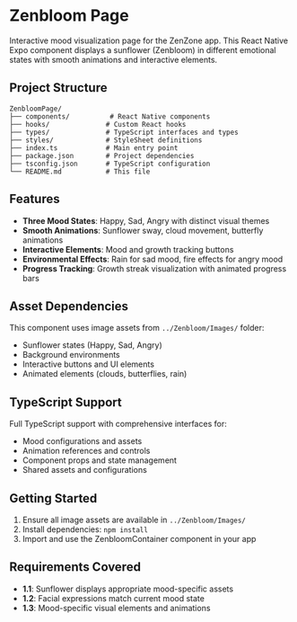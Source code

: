 # Zenbloom Page

Interactive mood visualization page for the ZenZone app. This React Native Expo component displays a sunflower (Zenbloom) in different emotional states with smooth animations and interactive elements.

## Project Structure

```
ZenbloomPage/
├── components/          # React Native components
├── hooks/              # Custom React hooks
├── types/              # TypeScript interfaces and types
├── styles/             # StyleSheet definitions
├── index.ts            # Main entry point
├── package.json        # Project dependencies
├── tsconfig.json       # TypeScript configuration
└── README.md           # This file
```

## Features

- **Three Mood States**: Happy, Sad, Angry with distinct visual themes
- **Smooth Animations**: Sunflower sway, cloud movement, butterfly animations
- **Interactive Elements**: Mood and growth tracking buttons
- **Environmental Effects**: Rain for sad mood, fire effects for angry mood
- **Progress Tracking**: Growth streak visualization with animated progress bars

## Asset Dependencies

This component uses image assets from `../Zenbloom/Images/` folder:
- Sunflower states (Happy, Sad, Angry)
- Background environments
- Interactive buttons and UI elements
- Animated elements (clouds, butterflies, rain)

## TypeScript Support

Full TypeScript support with comprehensive interfaces for:
- Mood configurations and assets
- Animation references and controls
- Component props and state management
- Shared assets and configurations

## Getting Started

1. Ensure all image assets are available in `../Zenbloom/Images/`
2. Install dependencies: `npm install`
3. Import and use the ZenbloomContainer component in your app

## Requirements Covered

- **1.1**: Sunflower displays appropriate mood-specific assets
- **1.2**: Facial expressions match current mood state  
- **1.3**: Mood-specific visual elements and animations
